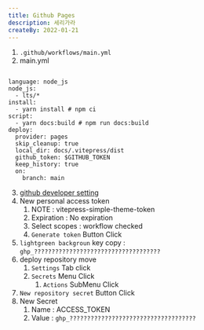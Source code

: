 ```yaml
---
title: Github Pages
description: 세리가라
createBy: 2022-01-21
---
```


1.  `.github/workflows/main.yml`
2.  main.yml

```

language: node_js
node_js:
  - lts/*
install:
  - yarn install # npm ci
script:
  - yarn docs:build # npm run docs:build
deploy:
  provider: pages
  skip_cleanup: true
  local_dir: docs/.vitepress/dist
  github_token: $GITHUB_TOKEN
  keep_history: true
  on:
    branch: main
```

3.  [github developer setting](https://github.com/settings/tokens/new)
4.  New personal access token
    1. NOTE : vitepress-simple-theme-token
    2. Expiration : No expiration
    3. Select scopes : workflow checked
    4. `Generate token` Button Click
5.  `lightgreen backgroun` key copy : `ghp_????????????????????????????????????`
6.  deploy repository move
    1. `Settings` Tab click
    2. `Secrets` Menu Click
        1. `Actions` SubMenu Click
7.  `New repository secret` Button Click
8.  New Secret
    1. Name : ACCESS_TOKEN
    2. Value : `ghp_????????????????????????????????????`
